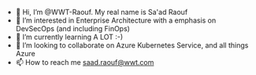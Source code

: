- 👋 Hi, I’m @WWT-Raouf.  My real name is Sa'ad Raouf
- 👀 I’m interested in Enterprise Architecture with a emphasis on DevSecOps (and including FinOps)
- 🌱 I’m currently learning A LOT :-)
- 💞️ I’m looking to collaborate on Azure Kubernetes Service, and all things Azure
- 📫 How to reach me saad.raouf@wwt.com

<!---
WWT-Raouf/WWT-Raouf is a ✨ special ✨ repository because its `README.md` (this file) appears on your GitHub profile.
You can click the Preview link to take a look at your changes.
--->
